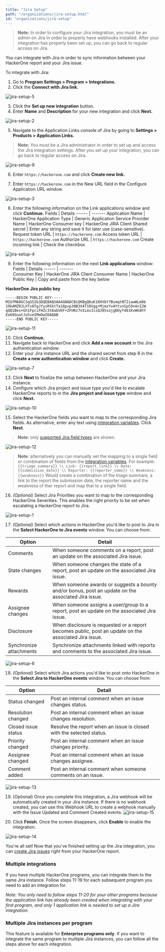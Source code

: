 ```yaml
---
title: "Jira Setup"
path: "/organizations/jira-setup.html"
id: "organizations/jira-setup"
---
```


> <b>Note:</b> In order to configure your Jira integration, you must be an admin on Jira in order to properly have webhooks installed. After your integration has properly been set up, you can go back to regular access on Jira.  

You can integrate with Jira in order to sync information between your HackerOne report and your Jira issue.

To integrate with Jira:

1. Go to **Program Settings > Program > Integrations.**
2. Click the **Connect with Jira link.**

![jira-setup-5](./images/jira-setup-5.png)

3. Click the **Set up new integration** button.
4. Enter **Name** and **Description** for your new integration and click **Next.**

![jira-setup-2](./images/jira-setup-2.png)

5. Navigate to the Application Links console of Jira by going to **Settings > Products > Application Links.**

> **Note:** You must be a Jira administrator in order to set up and access the Jira integration settings. After you set up your integration, you can go back to regular access on Jira.

![jira-setup-9](./images/jira-setup-9.png)

6. Enter `https://hackerone.com` and click **Create new link.**

7. Enter `https://hackerone.com` in the New URL field in the Configure Application URL window.

![jira-setup-3](./images/jira-setup-3.png)

8. Enter the following information on the Link applications window and click **Continue.**
Fields | Details
------ | -------
Application Name | HackerOne
Application Type | Generic Application
Service Provider Name | HackerOne
Consumer key | HackerOne JIRA Client
Shared secret | Enter any string and save it for later use (case-sensitive).
Request token URL | `https://hackerone.com`
Access token URL | `https://hackerone.com`
Authorize URL | `https://hackerone.com`
Create incoming link | Check the checkbox

![jira-setup-4](./images/jira-setup-4.png)

9. Enter the following information on the next **Link applications** window:
Fields | Details
------ | -------   
Consumer Key | HackerOne JIRA Client
Consumer Name | HackerOne
Public Key | Copy and paste from the key below

**HackerOne Jira public key**
```
-----BEGIN PUBLIC KEY-----
MIGfMA0GCSqGSIb3DQEBAQUAA4GNADCBiQKBgQDuK1KHVbY7BsmqtNT2iawWLm0b
19kAMZRJLhTv6TgJfyzRSktTa18pvp30B3X4T1DVggrMjmzYvAYtvnSpCOn4nI2W
qQQ1Bes+Gh1FpciFHZc3t8abVKF+ZFHRz7nILmx3isQJ05sojgDOyf481KvWk8hY
Ee69GuatJo5veIMeDwIDAQAB
-----END PUBLIC KEY-----
```
![jira-setup-11](./images/jira-setup-11.png)


10. Click **Continue.**
11. Navigate back to HackerOne and click **Add a new account** in the Jira authentication window.
12. Enter your Jira instance URL and the shared secret from step 8 in the **Create a new authentication window** and click **Create.**

![jira-setup-7](./images/jira-setup-7.png)

13. Click **Next** to finalize the setup between HackerOne and your Jira instance.
14. Configure which Jira project and issue type you'd like to escalate HackerOne reports to in the **Jira project and issue type** window and click **Next.**

![jira-setup-10](./images/jira-setup-10.png)

15. Select the HackerOne fields you want to map to the corresponding Jira fields. As alternative, enter any text using [integration variables](/programs/integration-variables.html). Click **Next**.

> **Note**: only [supported Jira field types](/programs/jira-faqs.html) are shown.

![jira-setup-12](./images/jira-setup-12.png)

> **Note**: alternatively you can manually set the mapping to a single field or combination of fields from the [integration variables](/programs/integration-variables.html). For example: `{{triage_summary}} \\ Link: {{report_link}} \\ Date: {{submission_date}} \\ Reporter: {{reporter_name}} \\ Weakness: {{weakness}}` Would create a combination of the triage summare, a link to the report the submission date, the reporter name and the weakness of ther report and map that to a single field.

16. *(Optional)* Select Jira Priorities you want to map to the corresponding HackerOne Severities. This enables the right priority to be set when escalating a HackerOne report to Jira.

![jira-setup-1](./images/jira-setup-1.png)

17. *(Optional)* Select which actions in HackerOne you'd like to post to Jira in the **Select HackerOne to Jira events** window. You can choose from:

Option | Detail
------ | -------
Comments | When someone comments on a report, post an update on the associated Jira issue.
State changes | When someone changes the state of a report, post an update on the associated Jira issue.
Rewards | When someone awards or suggests a bounty and/or bonus, post an update on the associated Jira issue.
Assignee changes | When someone assigns a user/group to a report, post an update on the associated Jira issue.
Disclosure | When disclosure is requested or a report becomes public, post an update on the associated Jira issue.
Synchronize attachments | Synchronize attachments linked with reports and comments to the associated Jira issue.

![jira-setup-6](./images/jira-setup-6.png)

18. *(Optional)* Select which Jira actions you'd like to post onto HackerOne in the **Select Jira to HackerOne events** window. You can choose from:

Option | Detail
------ | -------
Status changed | Post an internal comment when an issue changes status.
Resolution changed | Post an internal comment when an issue changes resolution.
Closed issue status | Resolve the report when an issue is closed with the selected status.
Priority changed | Post an internal comment when an issue changes priority.
Assignee changed | Post an internal comment when an issue changes assignee.
Comment added | Post an internal comment when someone comments on an issue.

![jira-setup-13](./images/jira-setup-13.png)

19. (Optional) Once you complete this integration, a Jira webhook will be automatically created in your Jira instance. If there is no webhook created, you can use this Webhook URL to create a webhook manually with the Issue Updated and Comment Created events.
![jira-setup-15](./images/jira-setup-15.png)


20. Click **Finish**. Once the screen disappears, click **Enable** to enable the integration.

![jira-setup-14](./images/jira-setup-14.png)

You're all set! Now that you've finished setting up the Jira integration, you can [create Jira issues](/programs/jira-integration.html#creating-a-jira-issue) right from your HackerOne report.

### Multiple integrations

If you have multiple HackerOne programs, you can integrate them to the same Jira instance. Follow steps 11-19 for each subsequent program you need to add an integration for.

*Note: You only need to follow steps 11-20 for your other programs because the application link has already been created when integrating with your first program, and only 1 application link is needed to set up a Jira integration.*

### Multiple Jira instances per program
This feature is available for **Enterprise programs only**. If you want to integrate the same program to multiple Jira instances, you can follow all the steps above for each integration.
